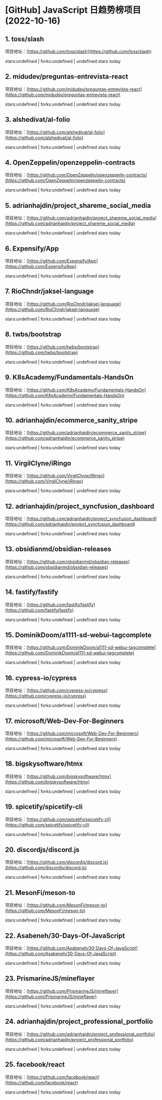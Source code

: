 # [GitHub] JavaScript 日趋势榜项目(2022-10-16)

## 1. toss/slash 

项目地址：[https://github.com/toss/slash](https://github.com/toss/slash)

stars:undefined | forks:undefined | undefined stars today 



## 2. midudev/preguntas-entrevista-react 

项目地址：[https://github.com/midudev/preguntas-entrevista-react](https://github.com/midudev/preguntas-entrevista-react)

stars:undefined | forks:undefined | undefined stars today 



## 3. alshedivat/al-folio 

项目地址：[https://github.com/alshedivat/al-folio](https://github.com/alshedivat/al-folio)

stars:undefined | forks:undefined | undefined stars today 



## 4. OpenZeppelin/openzeppelin-contracts 

项目地址：[https://github.com/OpenZeppelin/openzeppelin-contracts](https://github.com/OpenZeppelin/openzeppelin-contracts)

stars:undefined | forks:undefined | undefined stars today 



## 5. adrianhajdin/project_shareme_social_media 

项目地址：[https://github.com/adrianhajdin/project_shareme_social_media](https://github.com/adrianhajdin/project_shareme_social_media)

stars:undefined | forks:undefined | undefined stars today 



## 6. Expensify/App 

项目地址：[https://github.com/Expensify/App](https://github.com/Expensify/App)

stars:undefined | forks:undefined | undefined stars today 



## 7. RioChndr/jaksel-language 

项目地址：[https://github.com/RioChndr/jaksel-language](https://github.com/RioChndr/jaksel-language)

stars:undefined | forks:undefined | undefined stars today 



## 8. twbs/bootstrap 

项目地址：[https://github.com/twbs/bootstrap](https://github.com/twbs/bootstrap)

stars:undefined | forks:undefined | undefined stars today 



## 9. K8sAcademy/Fundamentals-HandsOn 

项目地址：[https://github.com/K8sAcademy/Fundamentals-HandsOn](https://github.com/K8sAcademy/Fundamentals-HandsOn)

stars:undefined | forks:undefined | undefined stars today 



## 10. adrianhajdin/ecommerce_sanity_stripe 

项目地址：[https://github.com/adrianhajdin/ecommerce_sanity_stripe](https://github.com/adrianhajdin/ecommerce_sanity_stripe)

stars:undefined | forks:undefined | undefined stars today 



## 11. VirgilClyne/iRingo 

项目地址：[https://github.com/VirgilClyne/iRingo](https://github.com/VirgilClyne/iRingo)

stars:undefined | forks:undefined | undefined stars today 



## 12. adrianhajdin/project_syncfusion_dashboard 

项目地址：[https://github.com/adrianhajdin/project_syncfusion_dashboard](https://github.com/adrianhajdin/project_syncfusion_dashboard)

stars:undefined | forks:undefined | undefined stars today 



## 13. obsidianmd/obsidian-releases 

项目地址：[https://github.com/obsidianmd/obsidian-releases](https://github.com/obsidianmd/obsidian-releases)

stars:undefined | forks:undefined | undefined stars today 



## 14. fastify/fastify 

项目地址：[https://github.com/fastify/fastify](https://github.com/fastify/fastify)

stars:undefined | forks:undefined | undefined stars today 



## 15. DominikDoom/a1111-sd-webui-tagcomplete 

项目地址：[https://github.com/DominikDoom/a1111-sd-webui-tagcomplete](https://github.com/DominikDoom/a1111-sd-webui-tagcomplete)

stars:undefined | forks:undefined | undefined stars today 



## 16. cypress-io/cypress 

项目地址：[https://github.com/cypress-io/cypress](https://github.com/cypress-io/cypress)

stars:undefined | forks:undefined | undefined stars today 



## 17. microsoft/Web-Dev-For-Beginners 

项目地址：[https://github.com/microsoft/Web-Dev-For-Beginners](https://github.com/microsoft/Web-Dev-For-Beginners)

stars:undefined | forks:undefined | undefined stars today 



## 18. bigskysoftware/htmx 

项目地址：[https://github.com/bigskysoftware/htmx](https://github.com/bigskysoftware/htmx)

stars:undefined | forks:undefined | undefined stars today 



## 19. spicetify/spicetify-cli 

项目地址：[https://github.com/spicetify/spicetify-cli](https://github.com/spicetify/spicetify-cli)

stars:undefined | forks:undefined | undefined stars today 



## 20. discordjs/discord.js 

项目地址：[https://github.com/discordjs/discord.js](https://github.com/discordjs/discord.js)

stars:undefined | forks:undefined | undefined stars today 



## 21. MesonFi/meson-to 

项目地址：[https://github.com/MesonFi/meson-to](https://github.com/MesonFi/meson-to)

stars:undefined | forks:undefined | undefined stars today 



## 22. Asabeneh/30-Days-Of-JavaScript 

项目地址：[https://github.com/Asabeneh/30-Days-Of-JavaScript](https://github.com/Asabeneh/30-Days-Of-JavaScript)

stars:undefined | forks:undefined | undefined stars today 



## 23. PrismarineJS/mineflayer 

项目地址：[https://github.com/PrismarineJS/mineflayer](https://github.com/PrismarineJS/mineflayer)

stars:undefined | forks:undefined | undefined stars today 



## 24. adrianhajdin/project_professional_portfolio 

项目地址：[https://github.com/adrianhajdin/project_professional_portfolio](https://github.com/adrianhajdin/project_professional_portfolio)

stars:undefined | forks:undefined | undefined stars today 



## 25. facebook/react 

项目地址：[https://github.com/facebook/react](https://github.com/facebook/react)

stars:undefined | forks:undefined | undefined stars today 



